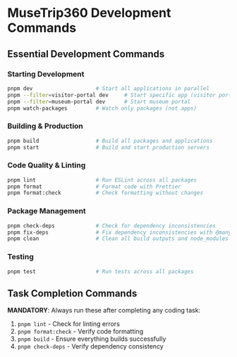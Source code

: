# MuseTrip360 Development Commands

## Essential Development Commands

### Starting Development

```bash
pnpm dev                    # Start all applications in parallel
pnpm --filter=visitor-portal dev     # Start specific app (visitor portal)
pnpm --filter=museum-portal dev      # Start museum portal
pnpm watch-packages         # Watch only packages (not apps)
```

### Building & Production

```bash
pnpm build                  # Build all packages and applications
pnpm start                  # Build and start production servers
```

### Code Quality & Linting

```bash
pnpm lint                   # Run ESLint across all packages
pnpm format                 # Format code with Prettier
pnpm format:check           # Check formatting without changes
```

### Package Management

```bash
pnpm check-deps             # Check for dependency inconsistencies
pnpm fix-deps               # Fix dependency inconsistencies with @manypkg/cli
pnpm clean                  # Clean all build outputs and node_modules
```

### Testing

```bash
pnpm test                   # Run tests across all packages
```

## Task Completion Commands

**MANDATORY**: Always run these after completing any coding task:

1. `pnpm lint` - Check for linting errors
2. `pnpm format:check` - Verify code formatting
3. `pnpm build` - Ensure everything builds successfully
4. `pnpm check-deps` - Verify dependency consistency
